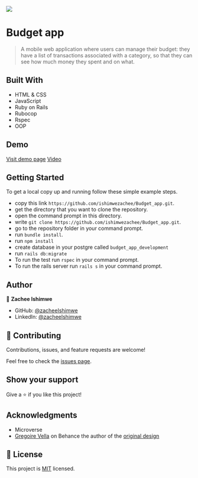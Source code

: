 ![](https://img.shields.io/badge/Microverse-blueviolet)

# Budget app

> A mobile web application where users can manage their budget: they have a list of transactions associated with a category, so that they can see how much money they spent and on what.

## Built With

- HTML & CSS
- JavaScript
- Ruby on Rails
- Rubocop
- Rspec
- OOP

## Demo

[Visit demo page](https://railsbudgetapp.herokuapp.com/)
[Video](https://www.loom.com/share/89db2d0a7cf44de9859fdc094e5fb169)

## Getting Started

To get a local copy up and running follow these simple example steps.

- copy this link `https://github.com/ishimwezachee/Budget_app.git`.
- get the directory that you want to clone the repository.
- open the command prompt in this directory.
- write `git clone https://github.com/ishimwezachee/Budget_app.git`.
- go to the repository folder in your command prompt.
- run `bundle install`.
- run `npm install`
- create database in your postgre called `budget_app_development`
- run `rails db:migrate`
- To run the test run `rspec` in your command prompt.
- To run the rails server run  `rails s` in your command prompt.

## Author

👤 **Zachee Ishimwe**

- GitHub: [@zacheeIshimwe](https://github.com/ishimwezachee)
- LinkedIn: [@zacheeIshimwe](https://www.linkedin.com/in/zachee-ishimwe-ab952a119/)

## 🤝 Contributing

Contributions, issues, and feature requests are welcome!

Feel free to check the [issues page](../../issues/).

## Show your support

Give a ⭐️ if you like this project!

## Acknowledgments

- Microverse
- [Gregoire Vella](https://www.behance.net/gregoirevella) on Behance the author of the [original design](https://www.behance.net/gallery/19759151/Snapscan-iOs-design-and-branding?tracking_source=)

## 📝 License

This project is [MIT](./MIT.md) licensed.